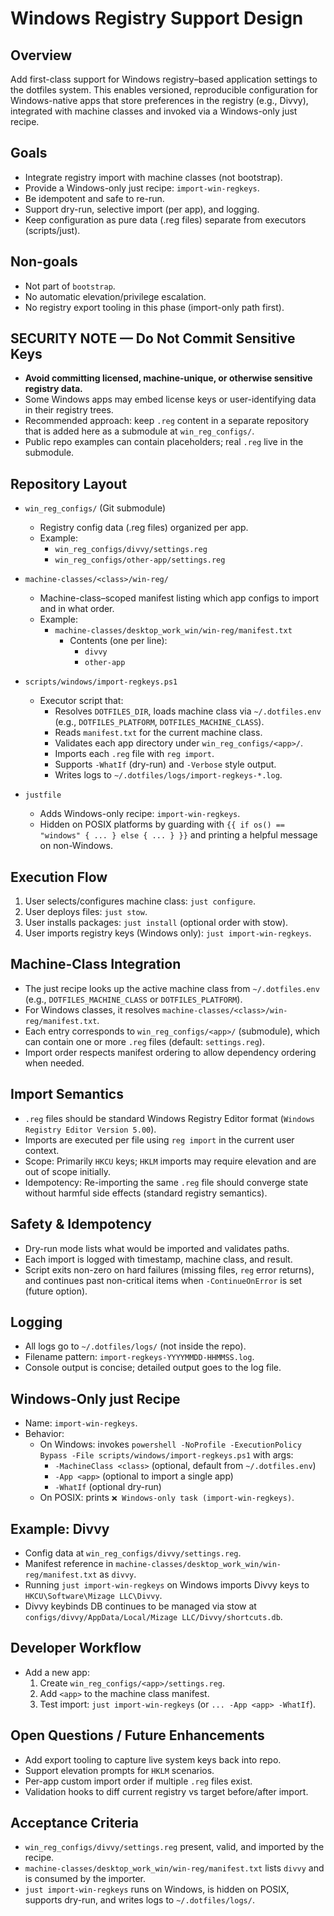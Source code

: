 # Windows Registry Support Design

## Overview

Add first-class support for Windows registry–based application settings to the dotfiles system. This enables versioned, reproducible configuration for Windows-native apps that store preferences in the registry (e.g., Divvy), integrated with machine classes and invoked via a Windows-only just recipe.

## Goals

- Integrate registry import with machine classes (not bootstrap).
- Provide a Windows-only just recipe: `import-win-regkeys`.
- Be idempotent and safe to re-run.
- Support dry-run, selective import (per app), and logging.
- Keep configuration as pure data (.reg files) separate from executors (scripts/just).

## Non-goals

- Not part of `bootstrap`.
- No automatic elevation/privilege escalation.
- No registry export tooling in this phase (import-only path first).

## SECURITY NOTE — Do Not Commit Sensitive Keys

- **Avoid committing licensed, machine-unique, or otherwise sensitive registry data.**
- Some Windows apps may embed license keys or user-identifying data in their registry trees.
- Recommended approach: keep `.reg` content in a separate repository that is added here as a submodule at `win_reg_configs/`.
- Public repo examples can contain placeholders; real `.reg` live in the submodule.

## Repository Layout

- `win_reg_configs/` (Git submodule)
  - Registry config data (.reg files) organized per app.
  - Example:
    - `win_reg_configs/divvy/settings.reg`
    - `win_reg_configs/other-app/settings.reg`

- `machine-classes/<class>/win-reg/`
  - Machine-class–scoped manifest listing which app configs to import and in what order.
  - Example:
    - `machine-classes/desktop_work_win/win-reg/manifest.txt`
      - Contents (one per line):
        - `divvy`
        - `other-app`

- `scripts/windows/import-regkeys.ps1`
  - Executor script that:
    - Resolves `DOTFILES_DIR`, loads machine class via `~/.dotfiles.env` (e.g., `DOTFILES_PLATFORM`, `DOTFILES_MACHINE_CLASS`).
    - Reads `manifest.txt` for the current machine class.
    - Validates each app directory under `win_reg_configs/<app>/`.
    - Imports each `.reg` file with `reg import`.
    - Supports `-WhatIf` (dry-run) and `-Verbose` style output.
    - Writes logs to `~/.dotfiles/logs/import-regkeys-*.log`.

- `justfile`
  - Adds Windows-only recipe: `import-win-regkeys`.
  - Hidden on POSIX platforms by guarding with `{{ if os() == "windows" { ... } else { ... } }}` and printing a helpful message on non-Windows.

## Execution Flow

1. User selects/configures machine class: `just configure`.
2. User deploys files: `just stow`.
3. User installs packages: `just install` (optional order with stow).
4. User imports registry keys (Windows only): `just import-win-regkeys`.

## Machine-Class Integration

- The just recipe looks up the active machine class from `~/.dotfiles.env` (e.g., `DOTFILES_MACHINE_CLASS` or `DOTFILES_PLATFORM`).
- For Windows classes, it resolves `machine-classes/<class>/win-reg/manifest.txt`.
- Each entry corresponds to `win_reg_configs/<app>/` (submodule), which can contain one or more `.reg` files (default: `settings.reg`).
- Import order respects manifest ordering to allow dependency ordering when needed.

## Import Semantics

- `.reg` files should be standard Windows Registry Editor format (`Windows Registry Editor Version 5.00`).
- Imports are executed per file using `reg import` in the current user context.
- Scope: Primarily `HKCU` keys; `HKLM` imports may require elevation and are out of scope initially.
- Idempotency: Re-importing the same `.reg` file should converge state without harmful side effects (standard registry semantics).

## Safety & Idempotency

- Dry-run mode lists what would be imported and validates paths.
- Each import is logged with timestamp, machine class, and result.
- Script exits non-zero on hard failures (missing files, `reg` error returns), and continues past non-critical items when `-ContinueOnError` is set (future option).

## Logging

- All logs go to `~/.dotfiles/logs/` (not inside the repo).
- Filename pattern: `import-regkeys-YYYYMMDD-HHMMSS.log`.
- Console output is concise; detailed output goes to the log file.

## Windows-Only just Recipe

- Name: `import-win-regkeys`.
- Behavior:
  - On Windows: invokes `powershell -NoProfile -ExecutionPolicy Bypass -File scripts/windows/import-regkeys.ps1` with args:
    - `-MachineClass <class>` (optional, default from `~/.dotfiles.env`)
    - `-App <app>` (optional to import a single app)
    - `-WhatIf` (optional dry-run)
  - On POSIX: prints `❌ Windows-only task (import-win-regkeys)`.

## Example: Divvy

- Config data at `win_reg_configs/divvy/settings.reg`.
- Manifest reference in `machine-classes/desktop_work_win/win-reg/manifest.txt` as `divvy`.
- Running `just import-win-regkeys` on Windows imports Divvy keys to `HKCU\Software\Mizage LLC\Divvy`.
- Divvy keybinds DB continues to be managed via stow at `configs/divvy/AppData/Local/Mizage LLC/Divvy/shortcuts.db`.

## Developer Workflow

- Add a new app:
  1. Create `win_reg_configs/<app>/settings.reg`.
  2. Add `<app>` to the machine class manifest.
  3. Test import: `just import-win-regkeys` (or `... -App <app> -WhatIf`).

## Open Questions / Future Enhancements

- Add export tooling to capture live system keys back into repo.
- Support elevation prompts for `HKLM` scenarios.
- Per-app custom import order if multiple `.reg` files exist.
- Validation hooks to diff current registry vs target before/after import.

## Acceptance Criteria

- `win_reg_configs/divvy/settings.reg` present, valid, and imported by the recipe.
- `machine-classes/desktop_work_win/win-reg/manifest.txt` lists `divvy` and is consumed by the importer.
- `just import-win-regkeys` runs on Windows, is hidden on POSIX, supports dry-run, and writes logs to `~/.dotfiles/logs/`.
